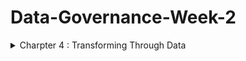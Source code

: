 # Data-Governance-Week-2

<details>
<summary> Charpter 4 : Transforming Through Data </summary>
<br>

<details>
<summary>Examining the Broader Value of Data</summary>
<br>

 
</details>

</details>